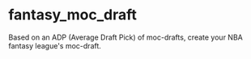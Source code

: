 # fantasy_moc_draft
Based on an ADP (Average Draft Pick) of moc-drafts, create your NBA fantasy league's moc-draft. 
